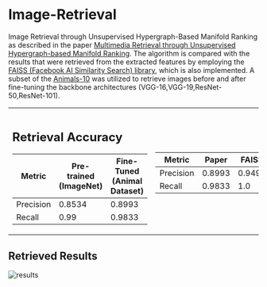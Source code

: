 # Image-Retrieval
Image Retrieval through Unsupervised Hypergraph-Based Manifold Ranking as described in the paper [Multimedia Retrieval through Unsupervised Hypergraph-based Manifold Ranking](https://ieeexplore.ieee.org/document/8733193). The algorithm is compared with the results that were retrieved from the extracted features by employing the [FAISS (Facebook AI Similarity Search) library](https://github.com/facebookresearch/faiss), which is also implemented. A subset of the [Animals-10](https://www.kaggle.com/datasets/alessiocorrado99/animals10) was utilized to retrieve images before and after fine-tuning the backbone architectures (VGG-16,VGG-19,ResNet-50,ResNet-101).

<table>
<tr><th> </th><th> </th></tr>
<tr><td>

## Retrieval Accuracy

|Metric| Pre-trained (ImageNet) | Fine-Tuned (Animal Dataset)|
|--|--|--|
|Precision| 0.8534|0.8993 |
|Recall| 0.99|0.9833 |

</td><td>

|Metric| Paper | FAISS|
|--|--|--|
|Precision| 0.8993|0.9493 |
|Recall| 0.9833|1.0 |

</td></tr> </table>

## Retrieved Results

![results](https://drive.google.com/uc?export=view&id=1HYtcHHxEXIHh_pPTqSwkq8VkzOl9OqiI)
